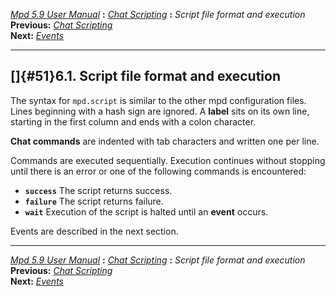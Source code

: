 [*Mpd 5.9 User Manual*](README.md) **:** [*Chat Scripting*](mpd50.md)
**:** *Script file format and execution*\
**Previous:** [*Chat Scripting*](mpd50.md)\
**Next:** [*Events*](mpd52.md)

------------------------------------------------------------------------

## []{#51}6.1. Script file format and execution

The syntax for `mpd.script` is similar to the other mpd configuration
files. Lines beginning with a hash sign are ignored. A **label** sits on
its own line, starting in the first column and ends with a colon
character.

**Chat commands** are indented with tab characters and written one per
line.

Commands are executed sequentially. Execution continues without stopping
until there is an error or one of the following commands is encountered:

-   **`success`** The script returns success.
-   **`failure`** The script returns failure.
-   **`wait`** Execution of the script is halted until an **event**
    occurs.

Events are described in the next section.

------------------------------------------------------------------------

[*Mpd 5.9 User Manual*](README.md) **:** [*Chat Scripting*](mpd50.md)
**:** *Script file format and execution*\
**Previous:** [*Chat Scripting*](mpd50.md)\
**Next:** [*Events*](mpd52.md)
